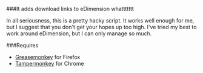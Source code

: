 ###It adds download links to eDimension whattttttt

In all seriousness, this is a pretty hacky script. It works well enough for me, but I suggest that you don't get your hopes up too high. I've tried my best to work around eDimension, but I can only manage so much.

###Requires

- [Greasemonkey](https://addons.mozilla.org/en-us/firefox/addon/greasemonkey/) for Firefox 
- [Tampermonkey](https://chrome.google.com/webstore/detail/tampermonkey/dhdgffkkebhmkfjojejmpbldmpobfkfo?hl=en) for Chrome